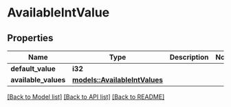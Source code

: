 # AvailableIntValue

## Properties

Name | Type | Description | Notes
------------ | ------------- | ------------- | -------------
**default_value** | **i32** |  | 
**available_values** | [**models::AvailableIntValues**](AvailableIntValues.md) |  | 

[[Back to Model list]](../README.md#documentation-for-models) [[Back to API list]](../README.md#documentation-for-api-endpoints) [[Back to README]](../README.md)



